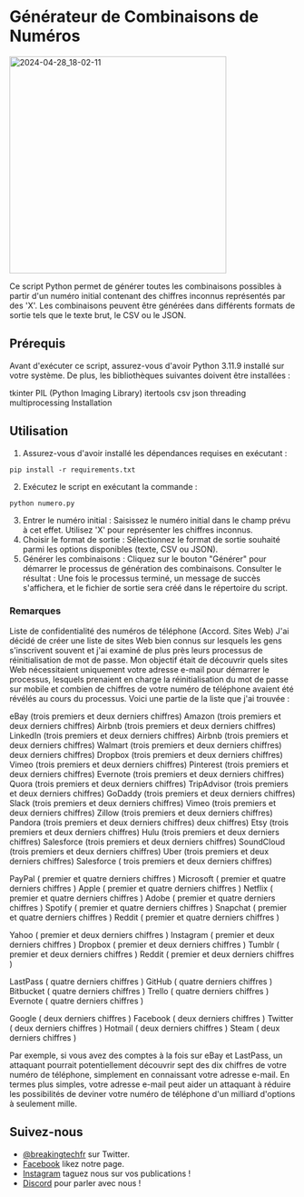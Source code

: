 # Générateur de Combinaisons de Numéros

<img width="382" alt="2024-04-28_18-02-11" src="https://github.com/BreakingTechFr/Generateur_de_Combinaisons_de_numeros/assets/128238555/d4e6158a-ee8a-418b-a789-764adfc251a8">

Ce script Python permet de générer toutes les combinaisons possibles à partir d'un numéro initial contenant des chiffres inconnus représentés par des 'X'. Les combinaisons peuvent être générées dans différents formats de sortie tels que le texte brut, le CSV ou le JSON.

## Prérequis
Avant d'exécuter ce script, assurez-vous d'avoir Python 3.11.9 installé sur votre système. De plus, les bibliothèques suivantes doivent être installées :

tkinter
PIL (Python Imaging Library)
itertools
csv
json
threading
multiprocessing
Installation

## Utilisation
1. Assurez-vous d'avoir installé les dépendances requises en exécutant :
```shell
pip install -r requirements.txt
```
2. Exécutez le script en exécutant la commande :
```shell
python numero.py
```
3. Entrer le numéro initial : Saisissez le numéro initial dans le champ prévu à cet effet. Utilisez 'X' pour représenter les chiffres inconnus.
4. Choisir le format de sortie : Sélectionnez le format de sortie souhaité parmi les options disponibles (texte, CSV ou JSON).
5. Générer les combinaisons : Cliquez sur le bouton "Générer" pour démarrer le processus de génération des combinaisons.
Consulter le résultat : Une fois le processus terminé, un message de succès s'affichera, et le fichier de sortie sera créé dans le répertoire du script.

### Remarques
Liste de confidentialité des numéros de téléphone (Accord. Sites Web)
J'ai décidé de créer une liste de sites Web bien connus sur lesquels les gens s'inscrivent souvent et j'ai examiné de plus près leurs processus de réinitialisation de mot de passe. Mon objectif était de découvrir quels sites Web nécessitaient uniquement votre adresse e-mail pour démarrer le processus, lesquels prenaient en charge la réinitialisation du mot de passe sur mobile et combien de chiffres de votre numéro de téléphone avaient été révélés au cours du processus. Voici une partie de la liste que j'ai trouvée :

eBay (trois premiers et deux derniers chiffres)
Amazon (trois premiers et deux derniers chiffres)
Airbnb (trois premiers et deux derniers chiffres)
LinkedIn (trois premiers et deux derniers chiffres)
Airbnb (trois premiers et deux derniers chiffres)
Walmart (trois premiers et deux derniers chiffres) deux derniers chiffres)
Dropbox (trois premiers et deux derniers chiffres)
Vimeo (trois premiers et deux derniers chiffres)
Pinterest (trois premiers et deux derniers chiffres)
Evernote (trois premiers et deux derniers chiffres)
Quora (trois premiers et deux derniers chiffres)
TripAdvisor (trois premiers et deux derniers chiffres)
GoDaddy (trois premiers et deux derniers chiffres)
Slack (trois premiers et deux derniers chiffres)
Vimeo (trois premiers et deux derniers chiffres)
Zillow (trois premiers et deux derniers chiffres)
Pandora (trois premiers et deux derniers chiffres) deux chiffres)
Etsy (trois premiers et deux derniers chiffres)
Hulu (trois premiers et deux derniers chiffres)
Salesforce (trois premiers et deux derniers chiffres)
SoundCloud (trois premiers et deux derniers chiffres)
Uber (trois premiers et deux derniers chiffres)
Salesforce ( trois premiers et deux derniers chiffres)

PayPal ( premier et quatre derniers chiffres )
Microsoft ( premier et quatre derniers chiffres )
Apple ( premier et quatre derniers chiffres )
Netflix ( premier et quatre derniers chiffres )
Adobe ( premier et quatre derniers chiffres )
Spotify ( premier et quatre derniers chiffres )
Snapchat ( premier et quatre derniers chiffres )
Reddit ( premier et quatre derniers chiffres )

Yahoo ( premier et deux derniers chiffres )
Instagram ( premier et deux derniers chiffres )
Dropbox ( premier et deux derniers chiffres )
Tumblr ( premier et deux derniers chiffres )
Reddit ( premier et deux derniers chiffres )

LastPass ( quatre derniers chiffres )
GitHub ( quatre derniers chiffres )
Bitbucket ( quatre derniers chiffres )
Trello ( quatre derniers chiffres )
Evernote ( quatre derniers chiffres )

Google ( deux derniers chiffres )
Facebook ( deux derniers chiffres )
Twitter ( deux derniers chiffres )
Hotmail ( deux derniers chiffres )
Steam ( deux derniers chiffres )

Par exemple, si vous avez des comptes à la fois sur eBay et LastPass, un attaquant pourrait potentiellement découvrir sept des dix chiffres de votre numéro de téléphone, simplement en connaissant votre adresse e-mail. En termes plus simples, votre adresse e-mail peut aider un attaquant à réduire les possibilités de deviner votre numéro de téléphone d'un milliard d'options à seulement mille.

## Suivez-nous

- [@breakingtechfr](https://twitter.com/BreakingTechFR) sur Twitter.
- [Facebook](https://www.facebook.com/BreakingTechFr/) likez notre page.
- [Instagram](https://www.instagram.com/breakingtechfr/) taguez nous sur vos publications !
- [Discord](https://discord.gg/VYNVBhk) pour parler avec nous !
